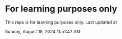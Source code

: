 # For learning purposes only
This repo is for learning purposes only.
Last updated at

Sunday, August 18, 2024 11:51:42 AM

